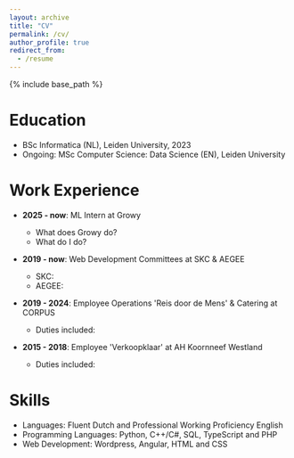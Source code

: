 ```yaml
---
layout: archive
title: "CV"
permalink: /cv/
author_profile: true
redirect_from:
  - /resume
---
```


{% include base_path %}

# Education

* BSc Informatica (NL), Leiden University, 2023
* Ongoing: MSc Computer Science: Data Science (EN), Leiden University

# Work Experience

* **2025 - now**: ML Intern at Growy
  * What does Growy do?
  * What do I do?

* **2019 - now**: Web Development Committees at SKC & AEGEE
  * SKC:
  * AEGEE:

* **2019 - 2024**: Employee Operations 'Reis door de Mens' & Catering at CORPUS 
  * Duties included: 

* **2015 - 2018**: Employee 'Verkoopklaar' at AH Koornneef Westland
  * Duties included: 

# Skills

* Languages: Fluent Dutch and Professional Working Proficiency English
* Programming Languages: Python, C++/C#, SQL, TypeScript and PHP
* Web Development: Wordpress, Angular, HTML and CSS
